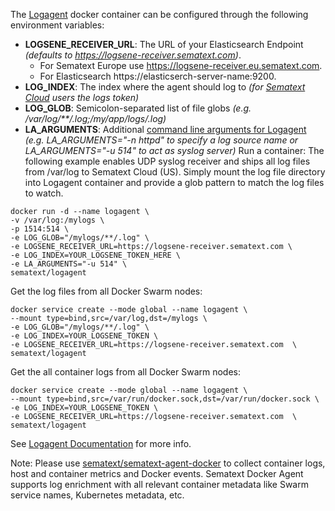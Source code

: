 
The [Logagent](https://sematext.com/logagent) docker container can be configured through the following environment variables:

* **LOGSENE_RECEIVER_URL**: The URL of your Elasticsearch Endpoint _(defaults to https://logsene-receiver.sematext.com)_. 
  - For Sematext Europe use https://logsene-receiver.eu.sematext.com. 
  - For Elasticsearch https://elasticserch-server-name:9200.
* **LOG_INDEX**: The index where the agent should log to _(for [Sematext Cloud](https://sematext.com/cloud) users the logs token)_
* **LOG_GLOB**: Semicolon-separated list of file globs _(e.g. /var/log/**/*.log;/my/app/logs/*.log)_
* **LA_ARGUMENTS**: Additional [command line arguments for Logagent](https://sematext.com/docs/logagent/cli-parameters/) _(e.g. LA_ARGUMENTS="-n httpd" to specify a log source name or LA_ARGUMENTS="-u 514" to act as syslog server)_
Run a container:
The following example enables UDP syslog receiver and ships all log files from /var/log to Sematext Cloud (US).
Simply mount the log file directory into Logagent container and provide a glob pattern to match the log files to watch.

```
docker run -d --name logagent \
-v /var/log:/mylogs \
-p 1514:514 \
-e LOG_GLOB="/mylogs/**/.log" \
-e LOGSENE_RECEIVER_URL=https://logsene-receiver.sematext.com \
-e LOG_INDEX=YOUR_LOGSENE_TOKEN_HERE \
-e LA_ARGUMENTS="-u 514" \
sematext/logagent
```

Get the log files from all Docker Swarm nodes: 

```
docker service create --mode global --name logagent \
--mount type=bind,src=/var/log,dst=/mylogs \
-e LOG_GLOB="/mylogs/**/.log" \
-e LOG_INDEX=YOUR_LOGSENE_TOKEN \
-e LOGSENE_RECEIVER_URL=https://logsene-receiver.sematext.com  \
sematext/logagent
```

Get the all container logs from all Docker Swarm nodes: 

```
docker service create --mode global --name logagent \
--mount type=bind,src=/var/run/docker.sock,dst=/var/run/docker.sock \
-e LOG_INDEX=YOUR_LOGSENE_TOKEN \
-e LOGSENE_RECEIVER_URL=https://logsene-receiver.sematext.com  \
sematext/logagent
```

See [Logagent Documentation](https://sematext.com/docs/logagent) for more info.

Note: Please use [sematext/sematext-agent-docker](https://hub.docker.com/r/sematext/sematext-agent-docker/) to collect container logs, host and container metrics and Docker events. Sematext Docker Agent supports log enrichment with all relevant container metadata like Swarm service names, Kubernetes metadata, etc. 
